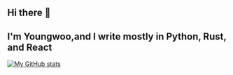 ## Hi there 👋

## I'm Youngwoo,and I write mostly in Python, Rust, and React

[![My GitHub stats](https://github-readme-stats.vercel.app/api?username=kakaname&theme=dark)](https://github.com/anuraghazra/github-readme-stats)

